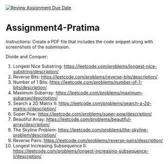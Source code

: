 [![Review Assignment Due Date](https://classroom.github.com/assets/deadline-readme-button-22041afd0340ce965d47ae6ef1cefeee28c7c493a6346c4f15d667ab976d596c.svg)](https://classroom.github.com/a/gU_tyllB)
# Assignment4-Pratima

Instructions: Create a PDF file that includes the code snippet along with screenshots of the submission.

Divide and Conquer:
1. Longest Nice Substring: https://leetcode.com/problems/longest-nice-substring/description/
2. Reverse Bits: https://leetcode.com/problems/reverse-bits/description/
3. Number of 1 Bits: https://leetcode.com/problems/number-of-1-bits/description/
4. Maximum Subarray: https://leetcode.com/problems/maximum-subarray/description/
5. Search a 2D Matrix II: https://leetcode.com/problems/search-a-2d-matrix-ii/description/
6. Super Pow: https://leetcode.com/problems/super-pow/description/
7. Beautiful Array: https://leetcode.com/problems/beautiful-array/description/
8. The Skyline Problem: https://leetcode.com/problems/the-skyline-problem/description/
9. Reverse Pairs: https://leetcode.com/problems/reverse-pairs/description/
10. Longest Increasing Subsequence II: https://leetcode.com/problems/longest-increasing-subsequence-ii/description/
 
